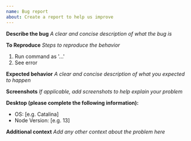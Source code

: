 ```yaml
---
name: Bug report
about: Create a report to help us improve
---
```


**Describe the bug**
_A clear and concise description of what the bug is_

**To Reproduce**
_Steps to reproduce the behavior_

1. Run command as '...'
2. See error

**Expected behavior**
_A clear and concise description of what you expected to happen_

**Screenshots**
_If applicable, add screenshots to help explain your problem_

**Desktop (please complete the following information):**

* OS: [e.g. Catalina]
* Node Version: [e.g. 13]

**Additional context**
_Add any other context about the problem here_
